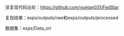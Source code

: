 该复现代码出处：https://github.com/yuetan031/FedStar

复现结果：exps/outputs/raw和exps/outputs/processed

数据集：exps/Data_ori
